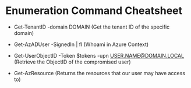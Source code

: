 # Enumeration Command Cheatsheet

 - Get-TenantID -domain DOMAIN (Get the tenant ID of the specific domain)

 - Get-AzADUser -SignedIn | fl (Whoami in Azure Context)

 - Get-UserObjectID -Token $tokens -upn USER.NAME@DOMAIN.LOCAL (Retrieve the ObjectID of the compromised user)

 - Get-AzResource (Returns the resources that our user may have access to)

